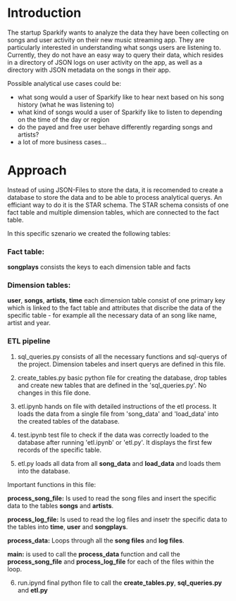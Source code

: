 # Introduction

The startup Sparkify wants to analyze the data they have been collecting on songs and user activity on their new music streaming app. They are particularly interested in understanding what songs users are listening to. Currently, they do not have an easy way to query their data, which resides in a directory of JSON logs on user activity on the app, as well as a directory with JSON metadata on the songs in their app.

Possible analytical use cases could be:
* what song would a user of Sparkify like to hear next based on his song history (what he was listening to)
* what kind of songs would a user of Sparkify like to listen to depending on the time of the day or region
* do the payed and free user behave differently regarding songs and artists?
* a lot of more business cases... 

# Approach
Instead of using JSON-Files to store the data, it is recomended to create a database to store the data and to be able to process analytical querys. An efficiant way to do it is the STAR schema. The STAR schema consists of one fact table and multiple dimension tables, which are connected to the fact table. 

In this specific szenario we created the following tables:

### Fact table: 
**songplays**
consists the keys to each dimension table and facts 

### Dimension tables:
**user**, **songs**, **artists**, **time**
each dimension table consist of one primary key which is linked to the fact table and attributes that discribe the data of the specific table - for example all the necessary data of an song like name, artist and year.


### ETL pipeline
1. sql_queries.py
consists of all the necessary functions and sql-querys of the project. Dimension tabeles and insert querys are defined in this file.

2. create_tables.py
basic python file for creating the database, drop tables and create new tables that are defined in the 'sql_queries.py'. No changes in this file done.

3. etl.ipynb
hands on file with detailed instructions of the etl process. It loads the data from a single file from 'song_data' and 'load_data' into the created tables of the database. 

4. test.ipynb
test file to check if the data was correctly loaded to the database after running 'etl.ipynb' or 'etl.py'. It displays the first few records of the specific table. 

5. etl.py
loads all data from all **song_data** and **load_data** and loads them into the database. 

Important functions in this file:

**process_song_file:** Is used to read the song files and insert the specific data to the tables **songs** and **artists**.

**process_log_file:**  Is used to read the log files and insetr the specific data to the tables into **time**, **user** and **songplays**. 

**process_data:** Loops through all the **song files** and **log files**.

**main:** is used to call the **process_data** function and call the **process_song_file** and **process_log_file** for each of the files within the loop. 

6. run.ipynd
final python file to call the **create_tables.py**, **sql_queries.py** and **etl.py**
